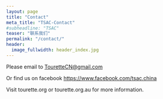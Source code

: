 ```yaml
---
layout: page
title: "Contact"
meta_title: "TSAC-Contact"
#subheadline: "TSAC"
teaser: "联系我们"
permalink: "/contact/"
header:
  image_fullwidth: header_index.jpg
---
```


Please email to TouretteCN@gmail.com

Or find us on facebook https://www.facebook.com/tsac.china

Visit tourette.org or tourette.org.au for more information.
